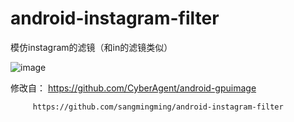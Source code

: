 # android-instagram-filter
模仿instagram的滤镜（和in的滤镜类似）


![image](https://raw.githubusercontent.com/imrunning/android-instagram-filter/master/Screenshot/Screenshot_2015-03-13-09-13-15.png)


修改自： https://github.com/CyberAgent/android-gpuimage

         https://github.com/sangmingming/android-instagram-filter
